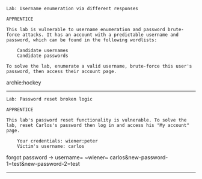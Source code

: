 ```
Lab: Username enumeration via different responses

APPRENTICE

This lab is vulnerable to username enumeration and password brute-force attacks. It has an account with a predictable username and password, which can be found in the following wordlists:

    Candidate usernames
    Candidate passwords

To solve the lab, enumerate a valid username, brute-force this user's password, then access their account page. 
```
archie:hockey

---

```
Lab: Password reset broken logic

APPRENTICE

This lab's password reset functionality is vulnerable. To solve the lab, reset Carlos's password then log in and access his "My account" page.

    Your credentials: wiener:peter
    Victim's username: carlos

```
forgot password -> username= ~wiener~ carlos&new-password-1=test&new-password-2=test

---
